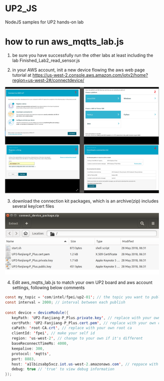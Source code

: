 # UP2_JS
NodeJS samples for UP2 hands-on lab

# how to run aws_mqtts_lab.js
1. be sure you have successfully run the other labs at least including the lab Finished_Lab2_read_sensor.js

2. in your AWS account, init a new device flowing the aws web page tutorial at https://us-west-2.console.aws.amazon.com/iotv2/home?region=us-west-2#/connectdevice/

  ![alt text](UI/aws_iot_init_new_device.png?raw=true "Title")

3. download the connection kit packages, which is an archive(zip) includes several key/cert files

  ![alt text](UI/aws_iot_connection_kit.png?raw=true "Title")

4. Edit aws_mqtts_lab.js to match your own UP2 board and aws account settings, following below comments

  ```java
  const my_topic = 'com/intel/fpei/up2-01'; // the topic you want to publish to aws
  const interval = 2000; // interval between each publish

  const device = deviceModule({
     keyPath: 'UP2-Fanjiang-P_Plus.private.key', // replace with your own key
     certPath: 'UP2-Fanjiang-P_Plus.cert.pem', // replace with your own cert
     caPath: 'root-CA.crt', // replace with your own root ca
     clientId: 'fpei', // make your self id
     region: 'us-west-2', // change to your own if it's different
     baseReconnectTimeMs: 4000, 
     keepalive: 300,
     protocol: 'mqtts', 
     port: 8883,
     host: 'a1lbizsabp5xcz.iot.us-west-2.amazonaws.com', // reppace with your own
     debug: true // 'true' to view debug information
  });
  ```
